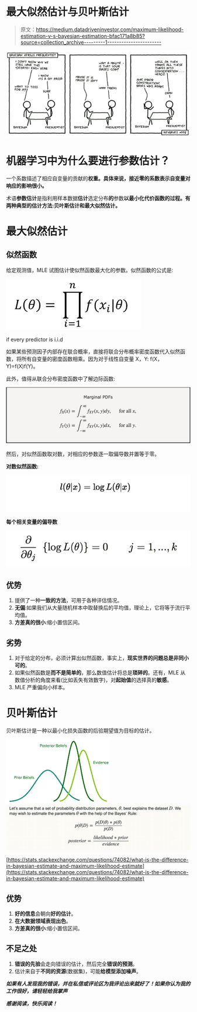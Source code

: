 # 最大似然估计与贝叶斯估计

> 原文：<https://medium.datadriveninvestor.com/maximum-likelihood-estimation-v-s-bayesian-estimation-bfac171a8b85?source=collection_archive---------1----------------------->

![](img/4c54edaf2b8060dfd655b23cd9b45162.png)

# 机器学习中为什么要进行参数估计？

一个系数描述了相应自变量的贡献的**权重。具体来说，接近零的系数表示自变量对响应的影响很小。**

术语**参数估计**是指利用样本数据**估计**选定分布**的**参数**以最小化代价函数的过程。有两种典型的估计方法:贝叶斯估计和最大似然估计。**

# 最大似然估计

## 似然函数

给定观测值，MLE 试图估计使似然函数最大化的参数。似然函数的公式是:

![](img/35281410b41e8834dee9cd90f04fa9d7.png)

if every predictor is i.i.d

如果某些预测因子内部存在联合概率，直接将联合分布概率密度函数代入似然函数，将所有自变量的密度函数相乘。因为对于线性自变量 X，Y: f(X，Y)=f(X)f(Y)。

此外，值得从联合分布密度函数中了解边际函数:

![](img/fc0a480140dbd5c79738682ee012de01.png)

然后，对似然函数取对数，对相应的参数逐一取偏导数并置等于零。

**对数似然函数:**

![](img/08f45290019baadb952c7f97db4731dc.png)

**每个相关变量的偏导数**

![](img/4b5092d56725dcb813493759e93e8da6.png)

## 优势

1.  提供了一种**一致的方法**，可用于各种评估情况。
2.  **无偏**:如果我们从大量随机样本中取替换后的平均值，理论上，它将等于流行平均值。
3.  **方差真的很小**:缩小置信区间。

## **劣势**

1.  对于给定的分布，必须计算出似然函数，事实上，**现实世界的问题总是非同小可的**。
2.  如果似然函数是**而不是简单的**，那么数值估计将总是**琐碎的**。还有，MLE 从数值分析的角度来看(比如丢失有效数字)，对**起始值**的选择真的**敏感**。
3.  MLE 严重偏向小样本。

# 贝叶斯估计

贝叶斯估计是一种以最小化损失函数的后验期望值为目标的估计。

![](img/6a2667373f5543d728cbfe2ae2342e2f.png)![](img/2c2cdf8715c8e18f1fd039ecbc740547.png)

[https://stats.stackexchange.com/questions/74082/what-is-the-difference-in-bayesian-estimate-and-maximum-likelihood-estimate](https://stats.stackexchange.com/questions/74082/what-is-the-difference-in-bayesian-estimate-and-maximum-likelihood-estimate)

## 优势

1.  **好的信息**会朝向**好的估计**。
2.  **在大数据领域表现出色**。
3.  **方差真的很小**:缩小置信区间。

## 不足之处

1.  **错误的先验**会走向错误的估计，然后完全**错误的预测**。
2.  估计来自于**不同的资源**(数据集)，可能**给模型添加噪声**。

***如果有人发现我的错误，并在私信或评论区为我评论出来就好了！如果你认为我的工作很好，请轻轻给我掌声***

***感谢阅读，快乐阅读！***